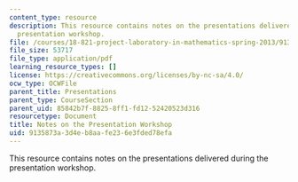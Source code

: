 ```yaml
---
content_type: resource
description: This resource contains notes on the presentations delivered during the
  presentation workshop.
file: /courses/18-821-project-laboratory-in-mathematics-spring-2013/9135873a3d4eb8aafe236e3fded78efa_MIT18_821S13_pstwkspnotes.pdf
file_size: 53717
file_type: application/pdf
learning_resource_types: []
license: https://creativecommons.org/licenses/by-nc-sa/4.0/
ocw_type: OCWFile
parent_title: Presentations
parent_type: CourseSection
parent_uid: 85842b7f-8825-8ff1-fd12-52420523d316
resourcetype: Document
title: Notes on the Presentation Workshop
uid: 9135873a-3d4e-b8aa-fe23-6e3fded78efa
---
```

This resource contains notes on the presentations delivered during the presentation workshop.